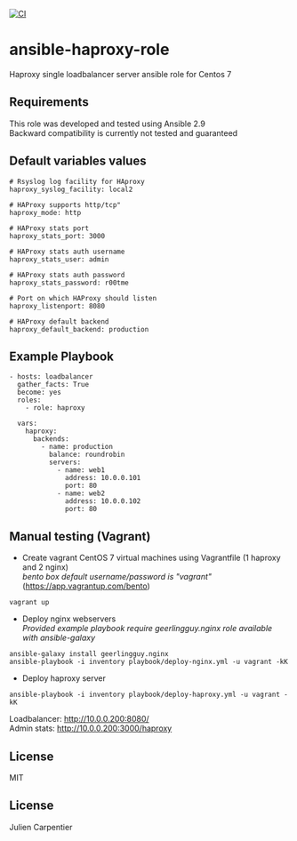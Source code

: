 [![CI](https://travis-ci.org/j-carpentier/ansible-haproxy-role.svg?branch=master)](https://travis-ci.org/github/j-carpentier/ansible-haproxy-role)

ansible-haproxy-role
=========

Haproxy single loadbalancer server ansible role for Centos 7

Requirements
------------

This role was developed and tested using Ansible 2.9  
Backward compatibility is currently not tested and guaranteed

Default variables values
------------------------
```
# Rsyslog log facility for HAproxy
haproxy_syslog_facility: local2

# HAProxy supports http/tcp"
haproxy_mode: http

# HAProxy stats port
haproxy_stats_port: 3000

# HAProxy stats auth username
haproxy_stats_user: admin

# HAProxy stats auth password
haproxy_stats_password: r00tme

# Port on which HAProxy should listen
haproxy_listenport: 8080

# HAProxy default backend
haproxy_default_backend: production
```

Example Playbook
----------------
```
- hosts: loadbalancer
  gather_facts: True
  become: yes
  roles:
    - role: haproxy

  vars:
    haproxy:
      backends:
        - name: production
          balance: roundrobin
          servers:
            - name: web1
              address: 10.0.0.101
              port: 80
            - name: web2
              address: 10.0.0.102
              port: 80
```

Manual testing (Vagrant)
------------------------

- Create vagrant CentOS 7 virtual machines using Vagrantfile (1 haproxy and 2 nginx)  
<em>bento box default username/password is "vagrant"</em> (https://app.vagrantup.com/bento)
```
vagrant up
```

- Deploy nginx webservers  
<em>Provided example playbook require geerlingguy.nginx role available with ansible-galaxy</em>  
```
ansible-galaxy install geerlingguy.nginx
ansible-playbook -i inventory playbook/deploy-nginx.yml -u vagrant -kK
```

- Deploy haproxy server  
```
ansible-playbook -i inventory playbook/deploy-haproxy.yml -u vagrant -kK
```

Loadbalancer: http://10.0.0.200:8080/  
Admin stats: http://10.0.0.200:3000/haproxy


License
-------

MIT


License
-------

Julien Carpentier
